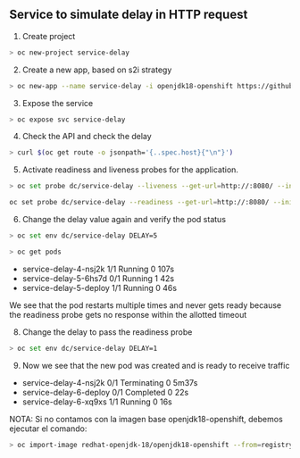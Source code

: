 ## Service to simulate delay in HTTP request

1. Create project

```sh
> oc new-project service-delay
```

2. Create a new app, based on s2i strategy

```sh
> oc new-app --name service-delay -i openjdk18-openshift https://github.com/rofrba/examples-openshift --context-dir health-check/delay -e DELAY=1 --as-deployment-config
```

3. Expose the service
```sh
> oc expose svc service-delay
```

4. Check the API and check the delay 
```sh
> curl $(oc get route -o jsonpath='{..spec.host}{"\n"}')
```


5. Activate readiness and liveness probes for the application.
```sh
> oc set probe dc/service-delay --liveness --get-url=http://:8080/ --initial-delay-seconds=2 --timeout-seconds=2
```
```sh
oc set probe dc/service-delay --readiness --get-url=http://:8080/ --initial-delay-seconds=2 --timeout-seconds=2
```

6. Change the delay value again and verify the pod status
```sh
> oc set env dc/service-delay DELAY=5
```
```sh
> oc get pods
```

* service-delay-4-nsj2k    1/1     Running     0          107s
* service-delay-5-6hs7d    0/1     Running     1          42s
* service-delay-5-deploy   1/1     Running     0          46s

We see that the pod restarts multiple times and never gets ready because the readiness probe gets no response within the allotted timeout

8. Change the delay to pass the readiness probe
```sh
> oc set env dc/service-delay DELAY=1
```

9. Now we see that the new pod was created and is ready to receive traffic

* service-delay-4-nsj2k    0/1     Terminating   0          5m37s
* service-delay-6-deploy   0/1     Completed     0          22s
* service-delay-6-xq9xs    1/1     Running       0          16s




NOTA: Si no contamos con la imagen base openjdk18-openshift, debemos ejecutar el comando: 
```sh
> oc import-image redhat-openjdk-18/openjdk18-openshift --from=registry.access.redhat.com/redhat-openjdk-18/openjdk18-openshift --confirm
```